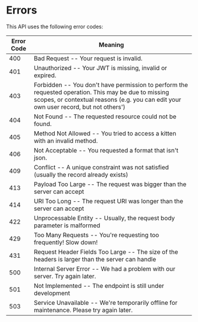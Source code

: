 # Errors

This API uses the following error codes:

Error Code | Meaning
---------- | -------
400 | Bad Request -- Your request is invalid.
401 | Unauthorized -- Your JWT is missing, invalid or expired.
403 | Forbidden -- You don't have permission to perform the requested operation. This may be due to missing scopes, or contextual reasons (e.g. you can edit your own user record, but not others')
404 | Not Found -- The requested resource could not be found.
405 | Method Not Allowed -- You tried to access a kitten with an invalid method.
406 | Not Acceptable -- You requested a format that isn't json.
409 | Conflict -- A unique constraint was not satisfied (usually the record already exists)
413 | Payload Too Large -- The request was bigger than the server can accept
414 | URI Too Long -- The request URI was longer than the server can accept
422 | Unprocessable Entity -- Usually, the request body parameter is malformed
429 | Too Many Requests -- You're requesting too frequently! Slow down!
431 | Request Header Fields Too Large -- The size of the headers is larger than the server can handle
500 | Internal Server Error -- We had a problem with our server. Try again later.
501 | Not Implemented -- The endpoint is still under development
503 | Service Unavailable -- We're temporarily offline for maintenance. Please try again later.
